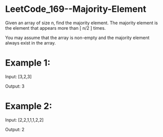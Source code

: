 # LeetCode_169--Majority-Element

Given an array of size n, find the majority element. The majority element is the element that appears more than [ n/2 ] times.

You may assume that the array is non-empty and the majority element always exist in the array.

# Example 1:

Input: [3,2,3]

Output: 3

# Example 2:

Input: [2,2,1,1,1,2,2]

Output: 2
